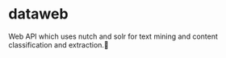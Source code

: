 # dataweb
Web API which uses nutch and solr for text mining and content classification and extraction.
